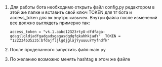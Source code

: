 1. Для работы бота необходимо открыть файл config.py редактором
   в этой же папке и вставить свой ключ TOKEN для тг бота и access_token для вк внутрь кавычек.
   Внутри файла после изменений все должно выглядеть примерно так:

      `access_token = "vk.1.aabc12323rtyU-dfdfaga-gdagjlgldjadfgadgadsgagasdgdgfgkahhkjadY" 
      TOKEN = "122234535235:bfdajfljlgdjglajYyuuuuYYyfndfk"`

2. После проделанного запустить файл main.py
3. По желанию возможно менять hashtag в этом же файле
